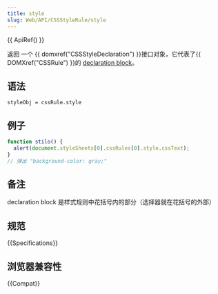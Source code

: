 ```yaml
---
title: style
slug: Web/API/CSSStyleRule/style
---
```


{{ ApiRef() }}

返回 一个 {{ domxref("CSSStyleDeclaration") }}接口对象，它代表了{{ DOMXref("CSSRule") }}的 [declaration block](http://www.w3.org/TR/1998/REC-CSS2-19980512/syndata.html#block)。

## 语法

```plain
styleObj = cssRule.style
```

## 例子

```js
function stilo() {
  alert(document.styleSheets[0].cssRules[0].style.cssText);
}
// 弹出 "background-color: gray;"
```

## 备注

declaration block 是样式规则中花括号内的部分（选择器就在花括号的外部）


## 规范

{{Specifications}}

## 浏览器兼容性

{{Compat}}
